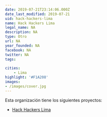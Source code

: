 ```yaml
---
date: 2019-07-21T23:14:06.000Z
date_last_modified: 2019-07-21
uid: hack-hackers-lima
name: Hack Hackers Lima
legal_name: NA
description: NA
type: Otro
url: NA
year_founded: NA
facebook: NA
twitter: NA
tags:
  
cities: 
    - Lima
highlight: '#F1A208'
images:
- /images/cover.jpg
---
```


Esta organización tiene los siguientes proyectos:

- [Hack Hackers Lima](/i/hack-hackers-lima.html)
